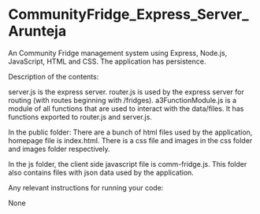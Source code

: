 # CommunityFridge_Express_Server_Arunteja
An Community Fridge management system using Express, Node.js, JavaScript, HTML and CSS. The application has persistence.


Description of the contents:

server.js is the express server.
router.js is used by the express server for routing (with routes beginning with /fridges).
a3FunctionModule.js is a module of all functions that are used to interact with the data/files. It has functions exported to router.js and server.js.

In the public folder:
There are a bunch of html files used by the application, homepage file is index.html.
There is a css file and images in the css folder and images folder respectively.

In the js folder, the client side javascript file is comm-fridge.js. This folder also contains files with json data used by the application.


Any relevant instructions for running your code:

None 

